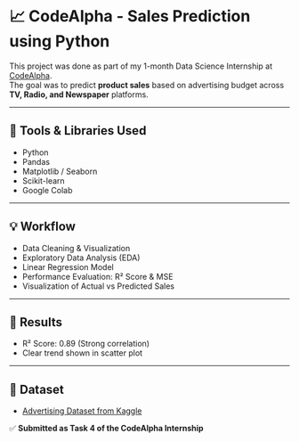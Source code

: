 # 📈 CodeAlpha - Sales Prediction using Python

This project was done as part of my 1-month Data Science Internship at [CodeAlpha](https://www.codealpha.tech/).  
The goal was to predict **product sales** based on advertising budget across **TV, Radio, and Newspaper** platforms.

---

## 🔧 Tools & Libraries Used
- Python
- Pandas
- Matplotlib / Seaborn
- Scikit-learn
- Google Colab

---

## 💡 Workflow
- Data Cleaning & Visualization
- Exploratory Data Analysis (EDA)
- Linear Regression Model
- Performance Evaluation: R² Score & MSE
- Visualization of Actual vs Predicted Sales

---

## 🎯 Results
- R² Score: 0.89 (Strong correlation)
- Clear trend shown in scatter plot

---

## 📁 Dataset
- [Advertising Dataset from Kaggle](https://www.kaggle.com/datasets/bumba5341/advertisingcsv)

✅ **Submitted as Task 4 of the CodeAlpha Internship**
